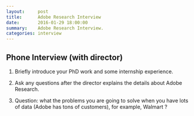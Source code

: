 ```yaml
---
layout:     post
title:      Adobe Research Interview 
date:       2016-01-29 18:00:00
summary:    Adobe Research Interview.
categories: interview 
---
```



## Phone Interview (with director)

1. Briefly introduce your PhD work and some internship experience. 

2. Ask any questions after the director explains the details about Adobe Research.

3. Question: what the problems you are going to solve when you have lots of data (Adobe has tons of customers), for example, Walmart ?